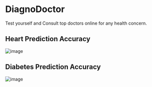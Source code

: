 # DiagnoDoctor
Test yourself and Consult top doctors online for any health concern.
## Heart Prediction Accuracy
![image](https://user-images.githubusercontent.com/51109416/95674122-c4072000-0bcb-11eb-8821-9f2ab27ddb0f.png)
## Diabetes Prediction Accuracy
![image](https://user-images.githubusercontent.com/51109416/95674824-527da080-0bd0-11eb-8ce9-a29cd2c3b09b.png)
